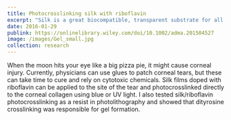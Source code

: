 ```yaml
---
title: Photocrosslinking silk with riboflavin
excerpt: "Silk is a great biocompatible, transparent substrate for all sorts of biomedical applications. One such is to use silk to patch corneal wounds. I developed a method to transform a liquid silk solution into a hydrogel when exposed to blue or UV light that binds readily to corneal tissue. A provisional patent on this method has been filed (62/268,993)."
date: 2016-01-29
publink: https://onlinelibrary.wiley.com/doi/10.1002/adma.201504527
image: /images/Gel_small.jpg
collection: research
---
```

When the moon hits your eye like a big pizza pie, it might cause corneal injury. Currently, physicians can use glues to patch corneal tears, but these can take time to cure and rely on cytotoxic chemicals. Silk films doped with riboflavin can be applied to the site of the tear and photocrosslinked directly to the corneal collagen using blue or UV light. I also tested silk/riboflavin photocrosslinking as a resist in photolithography and showed that dityrosine crosslinking was responsible for gel formation.
